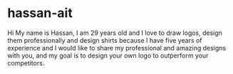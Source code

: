 # hassan-ait
Hi My name is Hassan, I am 29 years old and I love to draw logos, design them professionally and design shirts because I have five years of experience and I would like to share my professional and amazing designs with you, and my goal is to design your own logo to outperform your competitors.
